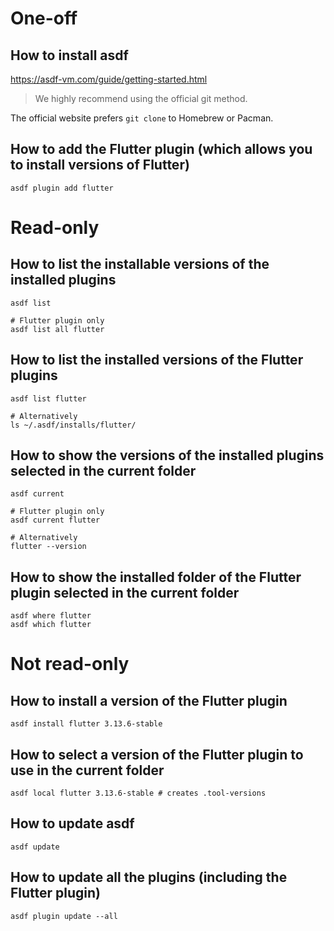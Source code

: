 # One-off
## How to install asdf
https://asdf-vm.com/guide/getting-started.html

> We highly recommend using the official git method.

The official website prefers `git clone` to Homebrew or Pacman.

## How to add the Flutter plugin (which allows you to install versions of Flutter)
```shell
asdf plugin add flutter
```

# Read-only
## How to list the installable versions of the installed plugins
```shell
asdf list

# Flutter plugin only
asdf list all flutter
```

## How to list the installed versions of the Flutter plugins
```shell
asdf list flutter

# Alternatively
ls ~/.asdf/installs/flutter/
```

## How to show the versions of the installed plugins selected in the current folder
```shell
asdf current

# Flutter plugin only
asdf current flutter

# Alternatively
flutter --version
```

## How to show the installed folder of the Flutter plugin selected in the current folder
```shell
asdf where flutter
asdf which flutter
```

# Not read-only
## How to install a version of the Flutter plugin
```shell
asdf install flutter 3.13.6-stable
```

## How to select a version of the Flutter plugin to use in the current folder
```shell
asdf local flutter 3.13.6-stable # creates .tool-versions
```

## How to update asdf
```shell
asdf update
```

## How to update all the plugins (including the Flutter plugin)
```shell
asdf plugin update --all
```
